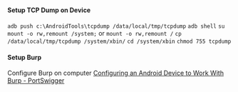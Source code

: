 #### Setup TCP Dump on Device
`adb push c:\AndroidTools\tcpdump /data/local/tmp/tcpdump`
`adb shell`
`su`
`mount -o rw,remount /system;` or `mount -o rw,remount /`
`cp /data/local/tmp/tcpdump /system/xbin/`
`cd /system/xbin`
`chmod 755 tcpdump`


####  Setup Burp
Configure Burp on computer
[Configuring an Android Device to Work With Burp - PortSwigger](https://portswigger.net/support/configuring-an-android-device-to-work-with-burp)

